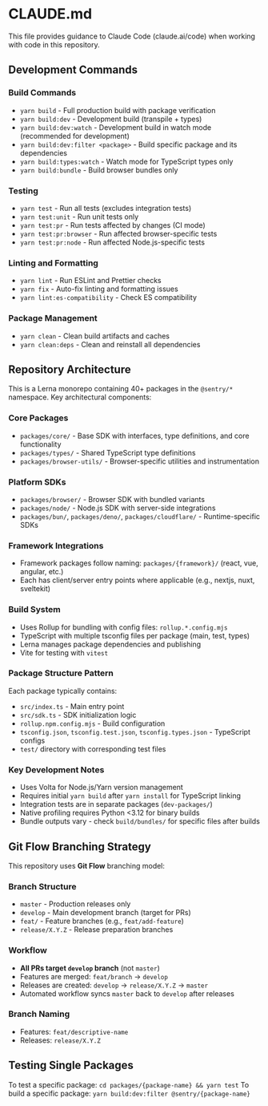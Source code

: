 # CLAUDE.md

This file provides guidance to Claude Code (claude.ai/code) when working with code in this repository.

## Development Commands

### Build Commands
- `yarn build` - Full production build with package verification
- `yarn build:dev` - Development build (transpile + types)
- `yarn build:dev:watch` - Development build in watch mode (recommended for development)
- `yarn build:dev:filter <package>` - Build specific package and its dependencies
- `yarn build:types:watch` - Watch mode for TypeScript types only
- `yarn build:bundle` - Build browser bundles only

### Testing
- `yarn test` - Run all tests (excludes integration tests)
- `yarn test:unit` - Run unit tests only
- `yarn test:pr` - Run tests affected by changes (CI mode)
- `yarn test:pr:browser` - Run affected browser-specific tests
- `yarn test:pr:node` - Run affected Node.js-specific tests

### Linting and Formatting
- `yarn lint` - Run ESLint and Prettier checks
- `yarn fix` - Auto-fix linting and formatting issues
- `yarn lint:es-compatibility` - Check ES compatibility

### Package Management
- `yarn clean` - Clean build artifacts and caches
- `yarn clean:deps` - Clean and reinstall all dependencies

## Repository Architecture

This is a Lerna monorepo containing 40+ packages in the `@sentry/*` namespace. Key architectural components:

### Core Packages
- `packages/core/` - Base SDK with interfaces, type definitions, and core functionality
- `packages/types/` - Shared TypeScript type definitions
- `packages/browser-utils/` - Browser-specific utilities and instrumentation

### Platform SDKs
- `packages/browser/` - Browser SDK with bundled variants
- `packages/node/` - Node.js SDK with server-side integrations
- `packages/bun/`, `packages/deno/`, `packages/cloudflare/` - Runtime-specific SDKs

### Framework Integrations
- Framework packages follow naming: `packages/{framework}/` (react, vue, angular, etc.)
- Each has client/server entry points where applicable (e.g., nextjs, nuxt, sveltekit)

### Build System
- Uses Rollup for bundling with config files: `rollup.*.config.mjs`
- TypeScript with multiple tsconfig files per package (main, test, types)
- Lerna manages package dependencies and publishing
- Vite for testing with `vitest`

### Package Structure Pattern
Each package typically contains:
- `src/index.ts` - Main entry point
- `src/sdk.ts` - SDK initialization logic
- `rollup.npm.config.mjs` - Build configuration
- `tsconfig.json`, `tsconfig.test.json`, `tsconfig.types.json` - TypeScript configs
- `test/` directory with corresponding test files

### Key Development Notes
- Uses Volta for Node.js/Yarn version management
- Requires initial `yarn build` after `yarn install` for TypeScript linking
- Integration tests are in separate packages (`dev-packages/`)
- Native profiling requires Python <3.12 for binary builds
- Bundle outputs vary - check `build/bundles/` for specific files after builds

## Git Flow Branching Strategy

This repository uses **Git Flow** branching model:

### Branch Structure
- `master` - Production releases only
- `develop` - Main development branch (target for PRs)  
- `feat/` - Feature branches (e.g., `feat/add-feature`)
- `release/X.Y.Z` - Release preparation branches

### Workflow
- **All PRs target `develop` branch** (not `master`)
- Features are merged: `feat/branch` → `develop`
- Releases are created: `develop` → `release/X.Y.Z` → `master`
- Automated workflow syncs `master` back to `develop` after releases

### Branch Naming
- Features: `feat/descriptive-name`
- Releases: `release/X.Y.Z`

## Testing Single Packages
To test a specific package: `cd packages/{package-name} && yarn test`
To build a specific package: `yarn build:dev:filter @sentry/{package-name}`